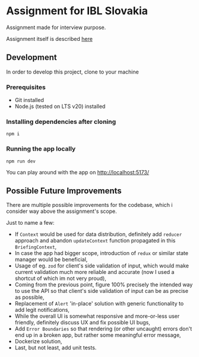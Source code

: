 # Assignment for IBL Slovakia

Assignment made for interview purpose.

Assignment itself is described [here](https://ogcie.iblsoft.com/developer-web/)

## Development

In order to develop this project, clone to your machine

### Prerequisites

- Git installed
- Node.js (tested on LTS v20) installed

### Installing dependencies after cloning

```
npm i
```
### Running the app locally

```
npm run dev
```

You can play around with the app on [http://localhost:5173/](http://localhost:5173/)

## Possible Future Improvements
There are multiple possible improvements for the codebase, which i consider way above the assignment's scope.

Just to name a few:
- If `Context` would be used for data distribution, definitely add `reducer` approach and abandon `updateContext` function propagated in this `BriefingContext`,
- In case the app had bigger scope, introduction of `redux` or similar state manager would be beneficial,
- Usage of eg. `zod` for client's side validation of input, which would make current validation much more reliable and accurate (now I used a shortcut of which im not very proud),
- Coming from the previous point, figure 100% precisely the intended way to use the API so that client's side validation of input can be as precise as possible, 
- Replacement of `Alert` 'in-place' solution with generic functionality to add legit notifications,
- While the overall UI is somewhat responsive and more-or-less user friendly, definitely discuss UX and fix possible UI bugs,
- Add `Error Boundaries` so that rendering (or other uncaught) errors don't end up in a broken app, but rather some meaningful error message,
- Dockerize solution,
- Last, but not least, add unit tests.